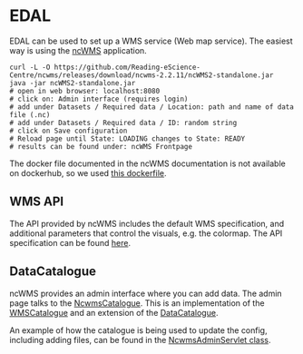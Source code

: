 # EDAL
EDAL can be used to set up a WMS service (Web map service).
The easiest way is using the [ncWMS](https://github.com/Reading-eScience-Centre/ncwms) application.

```
curl -L -O https://github.com/Reading-eScience-Centre/ncwms/releases/download/ncwms-2.2.11/ncWMS2-standalone.jar
java -jar ncWMS2-standalone.jar
# open in web browser: localhost:8080
# click on: Admin interface (requires login)
# add under Datasets / Required data / Location: path and name of data file (.nc)
# add under Datasets / Required data / ID: random string
# click on Save configuration
# Reload page until State: LOADING changes to State: READY
# results can be found under: ncWMS Frontpage
```

The docker file documented in the ncWMS documentation is not available on dockerhub, so we used [this dockerfile](https://hub.docker.com/r/pamtrak06/ncwms/).


## WMS API
The API provided by ncWMS includes the default WMS specification, and additional parameters that control the visuals, e.g. the colormap. The API specification can be found [here](https://reading-escience-centre.gitbooks.io/ncwms-user-guide/content/04-usage.html). 

## DataCatalogue
ncWMS provides an admin interface where you can add data. The admin page talks to the [NcwmsCatalogue](https://github.com/Reading-eScience-Centre/ncwms/blob/master/src/main/java/uk/ac/rdg/resc/edal/ncwms/NcwmsCatalogue.java). This is an implementation of the [WMSCatalogue](https://github.com/Reading-eScience-Centre/edal-java/blob/master/wms/src/main/java/uk/ac/rdg/resc/edal/wms/WmsCatalogue.java) and an extension of the [DataCatalogue](https://github.com/Reading-eScience-Centre/edal-java/blob/master/xml-catalogue/src/main/java/uk/ac/rdg/resc/edal/catalogue/DataCatalogue.java).

An example of how the catalogue is being used to update the config, including adding files, can be found in the [NcwmsAdminServlet class](https://github.com/Reading-eScience-Centre/ncwms/blob/master/src/main/java/uk/ac/rdg/resc/edal/ncwms/NcwmsAdminServlet.java#L254). 
